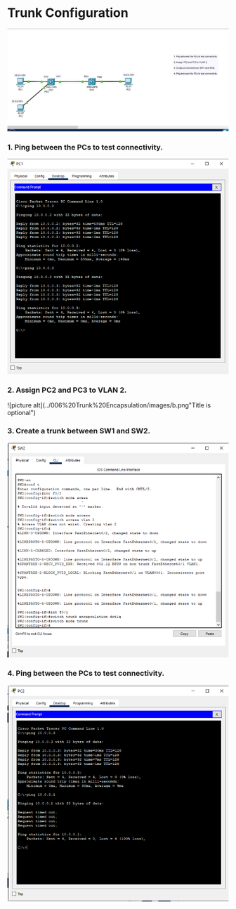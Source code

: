 Trunk Configuration<a name="TOP"></a>
===================

![picture alt](../006%20Trunk%20Encapsulation/images/o.png "Title is optional")

### 1. Ping between the PCs to test connectivity. ###
![picture alt](../006%20Trunk%20Encapsulation/images/a.png "Title is optional")

### 2. Assign PC2 and PC3 to VLAN 2. ###

![picture alt](../006%20Trunk%20Encapsulation/images/b.png"Title is optional")

### 3. Create a trunk between SW1 and SW2. ###

![picture alt](../006%20Trunk%20Encapsulation/images/c.png "Title is optional")

### 4. Ping between the PCs to test connectivity. ###
![picture alt](../006%20Trunk%20Encapsulation/images/d.png "Title is optional")
